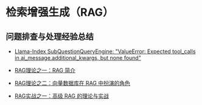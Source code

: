# 检索增强生成（RAG）

## 问题排查与处理经验总结

- [Llama-Index SubQuestionQueryEngine: "ValueError: Expected tool_calls in ai_message.additional_kwargs, but none found"](20240130-2249_ValueError_Expected_tool_calls_in_ai_message_additional_kwargs_but_none_found.md)

- [RAG理论之一：RAG 简介](20240205-0735_RAG_Brief_Introduction.md)

- [RAG理论之二：向量数据库在 RAG 中扮演的角色](20240210-2213_The_Role_of_Vector_Db_In_RAG.md)

- [RAG实战之一：高级 RAG 的理论与实战](20240228-0845_Advanced_RAG_Theory_to_Implementation.md)